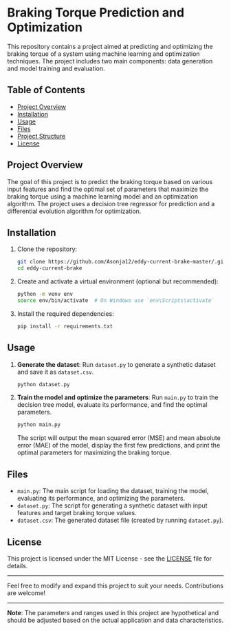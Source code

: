 # Braking Torque Prediction and Optimization

This repository contains a project aimed at predicting and optimizing the braking torque of a system using machine learning and optimization techniques. The project includes two main components: data generation and model training and evaluation.

## Table of Contents

- [Project Overview](#project-overview)
- [Installation](#installation)
- [Usage](#usage)
- [Files](#files)
- [Project Structure](#project-structure)
- [License](#license)

## Project Overview

The goal of this project is to predict the braking torque based on various input features and find the optimal set of parameters that maximize the braking torque using a machine learning model and an optimization algorithm. The project uses a decision tree regressor for prediction and a differential evolution algorithm for optimization.

## Installation

1. Clone the repository:
    ```sh
    git clone https://github.com/Asonja12/eddy-current-brake-master/.git
    cd eddy-current-brake
    ```

2. Create and activate a virtual environment (optional but recommended):
    ```sh
    python -m venv env
    source env/bin/activate  # On Windows use `env\Scripts\activate`
    ```

3. Install the required dependencies:
    ```sh
    pip install -r requirements.txt
    ```

## Usage

1. **Generate the dataset**:
    Run `dataset.py` to generate a synthetic dataset and save it as `dataset.csv`.
    ```sh
    python dataset.py
    ```

2. **Train the model and optimize the parameters**:
    Run `main.py` to train the decision tree model, evaluate its performance, and find the optimal parameters.
    ```sh
    python main.py
    ```

    The script will output the mean squared error (MSE) and mean absolute error (MAE) of the model, display the first few predictions, and print the optimal parameters for maximizing the braking torque.

## Files

- `main.py`: The main script for loading the dataset, training the model, evaluating its performance, and optimizing the parameters.
- `dataset.py`: The script for generating a synthetic dataset with input features and target braking torque values.
- `dataset.csv`: The generated dataset file (created by running `dataset.py`).

## License

This project is licensed under the MIT License - see the [LICENSE](LICENSE) file for details.

---

Feel free to modify and expand this project to suit your needs. Contributions are welcome!

---

**Note**: The parameters and ranges used in this project are hypothetical and should be adjusted based on the actual application and data characteristics.
